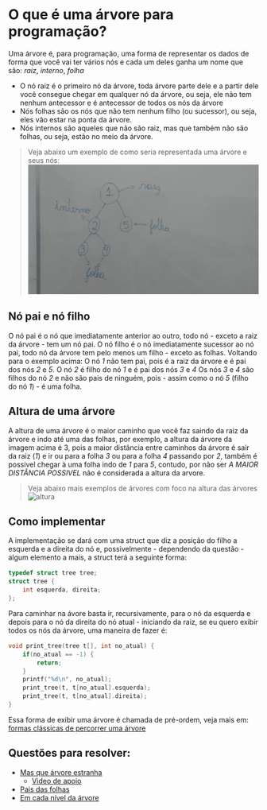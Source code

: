 # O que é uma árvore para programação? 
Uma árvore é, para programação, uma forma de representar os dados de forma que você vai ter vários nós e cada um deles ganha um nome que são: *raiz*, *interno*, *folha*
  - O nó raiz é o primeiro nó da árvore, toda árvore parte dele e a partir dele você consegue chegar em qualquer nó da árvore, ou seja, ele não tem nenhum antecessor e é antecessor de todos os nós da árvore
  - Nós folhas são os nós que não tem nenhum filho (ou sucessor), ou seja, eles vão estar na ponta da árvore.
  - Nós internos são aqueles que não são raiz, mas que também não são folhas, ou seja, estão no meio da árvore.

> Veja abaixo um exemplo de como seria representada uma árvore e seus nós:
![arvore](exemplo_arv.jpeg)

## Nó pai e nó filho
O nó pai é o nó que imediatamente anterior ao outro, todo nó - exceto a raiz da árvore - tem um nó pai.
O nó filho é o nó imediatamente sucessor ao nó pai, todo nó da árvore tem pelo menos um filho - exceto as folhas.
Voltando para o exemplo acima:
O nó *1* não tem pai, pois é a raiz da árvore e é pai dos nós *2* e *5*.
O nó *2* é filho do nó *1* e é pai dos nós *3* e *4*
Os nós *3* e *4* são filhos do nó *2* e não são pais de ninguém, pois - assim como o nó *5* (filho do nó *1*) - é uma folha.

## Altura de uma árvore

A altura de uma árvore é o maior caminho que você faz saindo da raiz da árvore e indo até uma das folhas, por exemplo, a altura da árvore da imagem acima é 3, pois a maior distância entre caminhos da árvore é sair da raiz (*1*) e ir ou para a folha *3* ou para a folha *4* passando por *2*, também é possivel chegar à uma folha indo de *1* para *5*, contudo, por não ser *A MAIOR DISTÂNCIA POSSIVEL* não é considerada a altura da arvore.

> Veja abaixo mais exemplos de árvores com foco na altura das árvores
![altura](exemplo_altura_arv.png)

## Como implementar
A implementação se dará com uma struct que diz a posição do filho a esquerda e a direita do nó e, possivelmente - dependendo da questão - algum elemento a mais, a struct terá a seguinte forma:
```C
typedef struct tree tree;
struct tree {
	int esquerda, direita;
};
```
Para caminhar na ávore basta ir, recursivamente,  para o nó da esquerda e depois para o nó da direita do nó atual - iniciando da raiz, se eu quero exibir todos os nós da árvore, uma maneira de fazer é:
```C
void print_tree(tree t[], int no_atual) {
	if(no_atual == -1) {
		return;
	}
	printf("%d\n", no_atual);
	print_tree(t, t[no_atual].esquerda);
	print_tree(t, t[no_atual].direita);
}
```
Essa forma de exibir uma árvore é chamada de pré-ordem, veja mais em: [formas clássicas de percorrer uma árvore](https://br.spoj.com/problems/PREEMPOS/)

## Questões para resolver:
  * [Mas que árvore estranha](http://thehuxley.com/problem/786)
    * [Video de apoio](https://photos.app.goo.gl/57tj0a5jrtM0zOYk1)
  * [Pais das folhas](http://thehuxley.com/problem/929)
  * [Em cada nível da árvore](http://thehuxley.com/problem/949)
